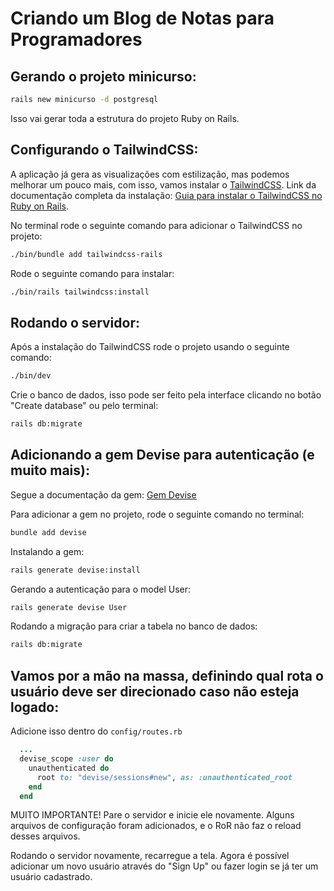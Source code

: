 # Criando um Blog de Notas para Programadores

## Gerando o projeto minicurso:

```bash
rails new minicurso -d postgresql
```

Isso vai gerar toda a estrutura do projeto Ruby on Rails.

## Configurando o TailwindCSS:

A aplicação já gera as visualizações com estilização, mas podemos melhorar um pouco mais, com isso, vamos instalar o [TailwindCSS](https://tailwindui.com/).
Link da documentação completa da instalação: [Guia para instalar o TailwindCSS no Ruby on Rails](https://tailwindcss.com/docs/guides/ruby-on-rails).

No terminal rode o seguinte comando para adicionar o TailwindCSS no projeto:

```bash
./bin/bundle add tailwindcss-rails
```

Rode o seguinte comando para instalar:

```bash
./bin/rails tailwindcss:install
```

## Rodando o servidor:

Após a instalação do TailwindCSS rode o projeto usando o seguinte comando:

```bash
./bin/dev
```

Crie o banco de dados, isso pode ser feito pela interface clicando no botão "Create database" ou pelo terminal:

```bash
rails db:migrate
```

## Adicionando a gem Devise para autenticação (e muito mais):

Segue a documentação da gem: [Gem Devise](https://github.com/heartcombo/devise?tab=readme-ov-file#getting-started)

Para adicionar a gem no projeto, rode o seguinte comando no terminal:

```bash
bundle add devise
```

Instalando a gem:

```bash
rails generate devise:install
```

Gerando a autenticação para o model User:

```bash
rails generate devise User
```

Rodando a migração para criar a tabela no banco de dados:

```bash
rails db:migrate
```

## Vamos por a mão na massa, definindo qual rota o usuário deve ser direcionado caso não esteja logado:

Adicione isso dentro do `config/routes.rb`
```ruby
  ...
  devise_scope :user do
    unauthenticated do
      root to: "devise/sessions#new", as: :unauthenticated_root
    end
  end
```

MUITO IMPORTANTE!
Pare o servidor e inicie ele novamente. Alguns arquivos de configuração foram adicionados, e o RoR não faz o reload desses arquivos.

Rodando o servidor novamente, recarregue a tela. Agora é possível adicionar um novo usuário através do "Sign Up" ou fazer login se já ter um usuário cadastrado.

